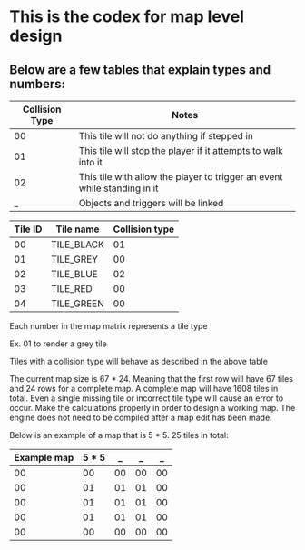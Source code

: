 # This is the codex for map level design
## Below are a few tables that explain types and numbers:


Collision Type | Notes
---------------|-------
00             | This tile will not do anything if stepped in
01             | This tile will stop the player if it attempts to walk into it
02             | This tile with allow the player to trigger an event while standing in it
  _            | Objects and triggers will be linked



Tile ID | Tile name  | Collision type
--------|------------|----------------
 00     | TILE_BLACK | 01
 01     | TILE_GREY  | 00
 02     | TILE_BLUE  | 02
 03     | TILE_RED   | 00
 04     | TILE_GREEN | 00


Each number in the map matrix represents a tile type

Ex. 01 to render a grey tile

Tiles with a collision type will behave as described in the above table

The current map size is 67 * 24. Meaning that the first row will have 67 tiles and 24 rows for a complete map. A complete map will have 1608 tiles in total. Even a single missing tile or incorrect tile type will cause an error to occur. Make the calculations properly in order to design a working map. The engine does not need to be compiled after a map edit has been made.

Below is an example of a map that is 5 * 5. 25 tiles in total:

Example map | 5 * 5 | _ | _ | _ |
------------|-------|---|---|---|
00 | 00 | 00 | 00 | 00
00 | 01 | 01 | 01 | 00
00 | 01 | 01 | 01 | 00
00 | 01 | 01 | 01 | 00
00 | 00 | 00 | 00 | 00

